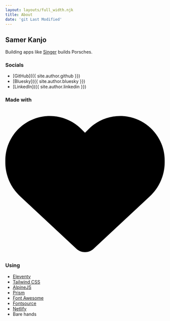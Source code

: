 ```yaml
---
layout: layouts/full_width.njk
title: About
date: 'git Last Modified'
---
```


## Samer Kanjo

Building apps like [Singer](https://singervehicledesign.com) builds Porsches.

### Socials

- [GitHub]({{ site.author.github }})
- [Bluesky]({{ site.author.bluesky }})
- [LinkedIn]({{ site.author.linkedin }})

<h3>Made with
<svg xmlns="http://www.w3.org/2000/svg" viewBox="0 0 512 512" class="w-6 inline fill-red-700">
<!--!
Font Awesome Free 6.5.2 by @fontawesome - https://fontawesome.com
License - https://fontawesome.com/license/free
(Icons: CC BY 4.0, Fonts: SIL OFL 1.1, Code: MIT License) Copyright 2024 Fonticons, Inc.
-->
<path
d="M47.6 300.4L228.3 469.1c7.5 7 17.4 10.9 27.7 10.9s20.2-3.9 27.7-10.9L464.4 300.4c30.4-28.3 47.6-68
47.6-109.5v-5.8c0-69.9-50.5-129.5-119.4-141C347 36.5 300.6 51.4 268 84L256 96 244 84c-32.6-32.6-79-47.5-124.6-39.9C50.5
55.6 0 115.2 0 185.1v5.8c0 41.5 17.2 81.2 47.6 109.5z"/>
</svg>
Using</h3>

- [Eleventy](https://www.11ty.dev)
- [Tailwind CSS](https://tailwindcss.com)
- [AlpineJS](https://alpinejs.dev)
- [Prism](https://prismjs.com)
- [Font Awesome](https://fontawesome.com)
- [Fontsource](https://fontsource.org)
- [Netlify](https://www.netlify.com)
- Bare hands
